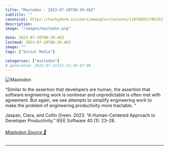 ```yaml
---
title: "Mastodon - 2023-07-28T00:39:46Z"
subtitle: ""
canonical: https://hachyderm.io/users/mweagle/statuses/110788921705152783
description:
image: "/images/mastodon.png"

date: 2023-07-28T00:39:46Z
lastmod: 2023-07-28T00:39:46Z
image: ""
tags: ["Social Media"]

categories: ["mastodon"]
# generated: 2025-07-21T21:15:38-07:00
---
```

![Mastodon](/images/mastodon.png)

<p>“Similar to the assertion that developers are human, the assertion that software engineering work is nonlinear and unpredictable is often met with agreement. But again, we see attempts to simplify engineering work to make the problem of engineering productivity more tractable. “</p><p>Jaspan, Ciera, and Collin Green. 2023. “A Human-Centered Approach to Developer Productivity.” IEEE Software 40 (1): 23–28.</p>


###### [Mastodon Source 🐘](https://hachyderm.io/@mweagle/110788921705152783)

___
